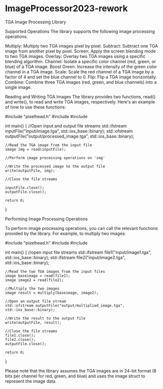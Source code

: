 # ImageProcessor2023-rework

TGA Image Processing Library


Supported Operations
The library supports the following image processing operations:

Multiply: Multiply two TGA images pixel by pixel.
Subtract: Subtract one TGA image from another pixel by pixel.
Screen: Apply the screen blending mode to two TGA images.
Overlay: Overlay two TGA images using a specific blending algorithm.
Channel: Isolate a specific color channel (red, green, or blue) of a TGA image.
Boost Green: Increase the intensity of the green color channel in a TGA image.
Scale: Scale the red channel of a TGA image by a factor of 4 and set the blue channel to 0.
Flip: Flip a TGA image horizontally.
Combine: Combine three TGA images (red, green, and blue channels) into a single image.



Reading and Writing TGA Images
The library provides two functions, read() and write(), to read and write TGA images, respectively. Here's an example of how to use these functions:


#include "pixelhead.h"
#include <iostream>
#include <fstream>

int main() {
    //Open input and output file streams
    std::ifstream inputFile("input/image.tga", std::ios_base::binary);
    std::ofstream outputFile("output/processed_image.tga", std::ios_base::binary);

    //Read the TGA image from the input file
    image img = read(inputFile);

    //Perform image processing operations on 'img'

    //Write the processed image to the output file
    write(outputFile, img);

    //Close the file streams
    
    inputFile.close();
    outputFile.close();

    return 0;
}

Performing Image Processing Operations

To perform image processing operations, you can call the relevant functions provided by the library. For example, to multiply two images:

#include "pixelhead.h"
#include <iostream>
#include <fstream>

int main() {
    //open input file streams
    std::ifstream file1("input/image1.tga", std::ios_base::binary);
    std::ifstream file2("input/image2.tga", std::ios_base::binary);

    //Read the two TGA images from the input files
    image baseimage = read(file1);
    image image2 = read(file2);

    //Multiply the two images
    image result = multiply(baseimage, image2);

    //Open an output file stream
    std::ofstream outputFile("output/multiplied_image.tga", std::ios_base::binary);

    //Write the result to the output file
    write(outputFile, result);

    //Close the file streams
    file1.close();
    file2.close();
    outputFile.close();

    return 0;
}


Please note that the library assumes the TGA images are in 24-bit format (8 bits per channel for red, green, and blue) and uses the image struct to represent the image data.

